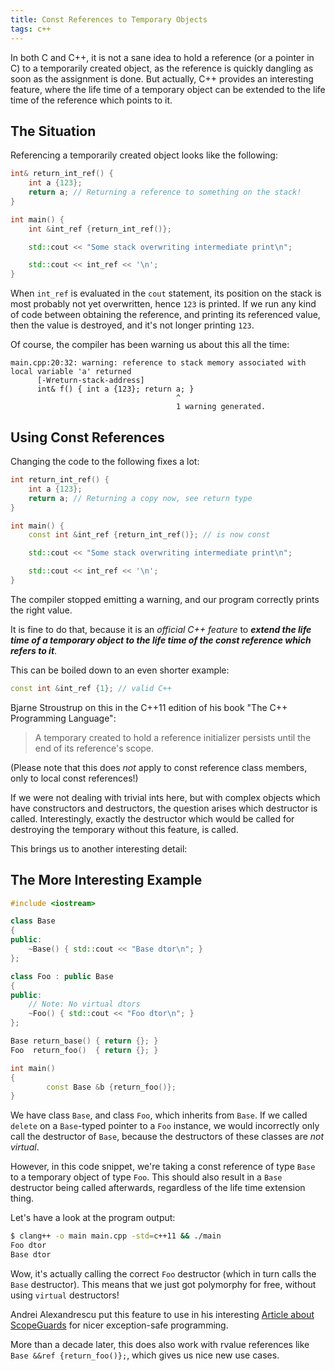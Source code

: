 ```yaml
---
title: Const References to Temporary Objects
tags: c++
---
```


In both C and C++, it is not a sane idea to hold a reference (or a pointer in C) to a temporarily created object, as the reference is quickly dangling as soon as the assignment is done.
But actually, C++ provides an interesting feature, where the life time of a temporary object can be extended to the life time of the reference which points to it.

<!--more-->

## The Situation

Referencing a temporarily created object looks like the following:

``` cpp
int& return_int_ref() {
    int a {123};
    return a; // Returning a reference to something on the stack!
}

int main() {
    int &int_ref {return_int_ref()};

    std::cout << "Some stack overwriting intermediate print\n";

    std::cout << int_ref << '\n';
}
```

When `int_ref` is evaluated in the `cout` statement, its position on the stack is most probably not yet overwritten, hence `123` is printed.
If we run any kind of code between obtaining the reference, and printing its referenced value, then the value is destroyed, and it's not longer printing `123`.

Of course, the compiler has been warning us about this all the time:

```
main.cpp:20:32: warning: reference to stack memory associated with local variable 'a' returned
      [-Wreturn-stack-address]
      int& f() { int a {123}; return a; }
                                     ^
                                     1 warning generated.
```

## Using Const References

Changing the code to the following fixes a lot:

``` cpp
int return_int_ref() {
    int a {123};
    return a; // Returning a copy now, see return type
}

int main() {
    const int &int_ref {return_int_ref()}; // is now const

    std::cout << "Some stack overwriting intermediate print\n";

    std::cout << int_ref << '\n';
}
```

The compiler stopped emitting a warning, and our program correctly prints the right value.

It is fine to do that, because it is an *official C++ feature* to ***extend the life time of a temporary object to the life time of the const reference which refers to it***.

This can be boiled down to an even shorter example:
``` cpp
const int &int_ref {1}; // valid C++
```

Bjarne Stroustrup on this in the C++11 edition of his book "The C++ Programming Language":

> A temporary created to hold a reference initializer persists until the end of its reference's scope.

(Please note that this does *not* apply to const reference class members, only to local const references!)

If we were not dealing with trivial ints here, but with complex objects which have constructors and destructors, the question arises which destructor is called.
Interestingly, exactly the destructor which would be called for destroying the temporary without this feature, is called.

This brings us to another interesting detail:

## The More Interesting Example

``` cpp
#include <iostream>

class Base
{
public:
    ~Base() { std::cout << "Base dtor\n"; }
};

class Foo : public Base
{
public:
    // Note: No virtual dtors
    ~Foo() { std::cout << "Foo dtor\n"; }
};

Base return_base() { return {}; }
Foo  return_foo()  { return {}; }

int main()
{
        const Base &b {return_foo()};
}
```

We have class `Base`, and class `Foo`, which inherits from `Base`.
If we called `delete` on a `Base`-typed pointer to a `Foo` instance, we would incorrectly only call the destructor of `Base`, because the destructors of these classes are *not virtual*.

However, in this code snippet, we're taking a const reference of type `Base` to a temporary object of type `Foo`.
This should also result in a `Base` destructor being called afterwards, regardless of the life time extension thing.

Let's have a look at the program output:

``` bash
$ clang++ -o main main.cpp -std=c++11 && ./main
Foo dtor
Base dtor
```

Wow, it's actually calling the correct `Foo` destructor (which in turn calls the `Base` destructor).
This means that we just got polymorphy for free, without using `virtual` destructors!

Andrei Alexandrescu put this feature to use in his interesting [Article about ScopeGuards](http://www.drdobbs.com/cpp/generic-change-the-way-you-write-excepti/184403758) for nicer exception-safe programming.

More than a decade later, this does also work with rvalue references like `Base &&ref {return_foo()};`, which gives us nice new use cases.

